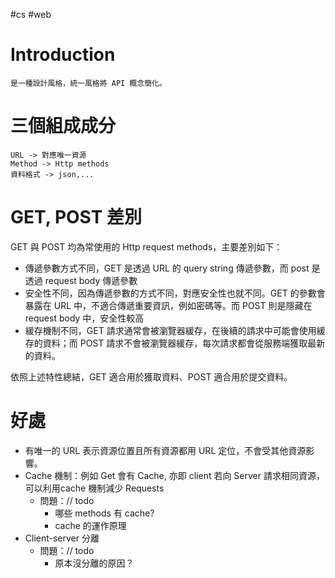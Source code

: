 #cs #web 

# Introduction 
	是一種設計風格，統一風格將 API 概念簡化。

 # 三個組成成分
	URL -> 對應唯一資源
	Method -> Http methods
	資料格式 -> json,...

# GET, POST 差別
GET 與 POST 均為常使用的 Http request methods，主要差別如下：

-   傳遞參數方式不同，GET 是透過 URL 的 query string 傳遞參數，而 post 是透過 request body 傳遞參數
-   安全性不同，因為傳遞參數的方式不同，對應安全性也就不同。GET 的參數會暴露在 URL 中，不適合傳遞重要資訊，例如密碼等。而 POST 則是隱藏在 request body 中，安全性較高
-   緩存機制不同，GET 請求通常會被瀏覽器緩存，在後續的請求中可能會使用緩存的資料；而 POST 請求不會被瀏覽器緩存，每次請求都會從服務端獲取最新的資料。

依照上述特性總結，GET 適合用於獲取資料、POST 適合用於提交資料。

# 好處
- 有唯一的 URL 表示資源位置且所有資源都用 URL 定位，不會受其他資源影響。
- Cache 機制：例如 Get 會有 Cache, 亦即 client 若向 Server 請求相同資源， 可以利用cache 機制減少 Requests 
	- 問題：// todo
		- 哪些 methods 有 cache?
		- cache 的運作原理
- Client-server 分離
	- 問題：// todo
		- 原本沒分離的原因？